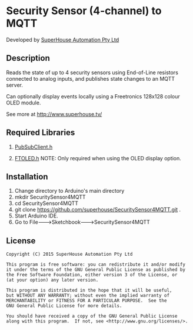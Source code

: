 # Security Sensor (4-channel) to MQTT

Developed by [SuperHouse Automation Pty Ltd](http://www.superhouse.tv/)  

## Description

Reads the state of up to 4 security sensors using End-of-Line resistors connected to analog inputs, and publishes state changes to an MQTT server.  

Can optionally display events locally using a Freetronics 128x128 colour OLED module.

See more at http://www.superhouse.tv/

## Required Libraries

1. [PubSubClient.h](https://github.com/knolleary/pubsubclient)

2. [FTOLED.h](https://github.com/freetronics/FTOLED) NOTE: Only required when using the OLED display option.

## Installation

1. Change directory to Arduino's main directory
2. mkdir SecuritySensor4MQTT
3. cd SecuritySensor4MQTT
4. git clone https://github.com/superhouse/SecuritySensor4MQTT.git .
5. Start Arduino IDE.
6. Go to File--->Sketchbook--->SecuritySensor4MQTT

## License
    Copyright (C) 2015 SuperHouse Automation Pty Ltd

    This program is free software: you can redistribute it and/or modify
    it under the terms of the GNU General Public License as published by
    the Free Software Foundation, either version 3 of the License, or
    (at your option) any later version.

    This program is distributed in the hope that it will be useful,
    but WITHOUT ANY WARRANTY; without even the implied warranty of
    MERCHANTABILITY or FITNESS FOR A PARTICULAR PURPOSE.  See the
    GNU General Public License for more details.

    You should have received a copy of the GNU General Public License
    along with this program.  If not, see <http://www.gnu.org/licenses/>.
